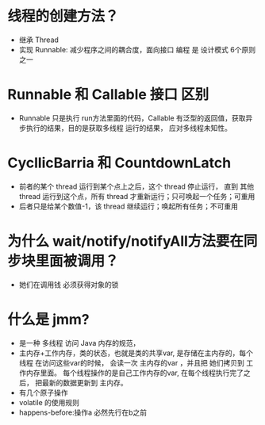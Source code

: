 # 线程的创建方法？
- 继承 Thread
- 实现 Runnable: 减少程序之间的耦合度，面向接口 编程 是 设计模式 6个原则之一

# Runnable 和 Callable 接口 区别
- Runnable 只是执行 run方法里面的代码，Callable 有泛型的返回值，获取异步执行的结果，目的是获取多线程 运行的结果，
应对多线程未知性。

# CycllicBarria 和 CountdownLatch
- 前者的某个 thread 运行到某个点上之后，这个 thread 停止运行， 直到 其他 thread 运行到这个点，所有 thread 才重新运行；只可唤起一个任务；可重用
- 后者只是给某个数值-1，该 thread 继续运行；唤起所有任务；不可重用

# 为什么 wait/notify/notifyAll方法要在同步块里面被调用？
- 她们在调用钱 必须获得对象的锁

# 什么是 jmm?
- 是一种 多线程 访问 Java 内存的规范，
- 主内存+工作内存，类的状态，也就是类的共享var, 是存储在主内存的，每个线程 在访问这些var的时候， 会读一次 主内存的var ，并且把
她们拷贝到 工作内存里面。 每个线程操作的是自己工作内存的var, 在每个线程执行完了之后， 把最新的数据更新到 主内存。
- 有几个原子操作
- volatile 的使用规则
- happens-before:操作a 必然先行在b之前

